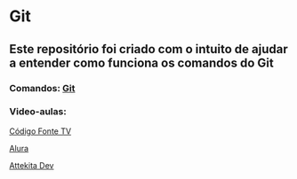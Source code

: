 # Git

## Este repositório foi criado com o intuito de ajudar a entender como funciona os comandos do Git  

### Comandos: [ Git ](https://github.com/NHO93/Git-GitHub/blob/master/Git.mkd)


### Video-aulas:

[Código Fonte TV](https://www.youtube.com/watch?v=ts-H3W1uLMM&list=RQ66oXeoCwKgWoAPaFpN4XjW4zbnY&t=623s)

[Alura](https://www.youtube.com/watch?v=P4BNi_yPehc)

[Attekita Dev](https://www.youtube.com/watch?v=P9xXbEhqhqA)

[]()
